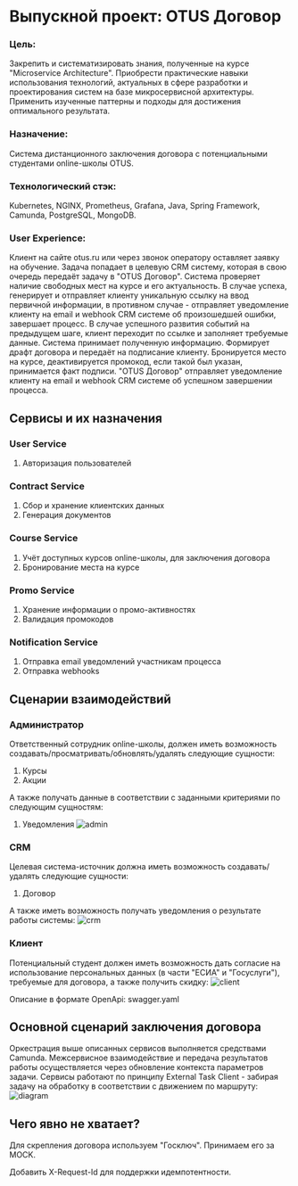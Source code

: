 # Выпускной проект: OTUS Договор
### Цель:
Закрепить и систематизировать знания, полученные на курсе "Microservice Architecture". Приобрести практические навыки использования технологий, актуальных в сфере разработки и проектирования систем на базе микросервисной архитектуры. Применить изученные паттерны и подходы для достижения оптимального результата.

### Назначение:
Система дистанционного заключения договора с потенциальными студентами online-школы OTUS.

### Технологический стэк:
Kubernetes, NGINX, Prometheus, Grafana, Java, Spring Framework, Camunda, PostgreSQL, MongoDB.

### User Experience:
Клиент на сайте otus.ru или через звонок оператору оставляет заявку на обучение. Задача попадает в целевую CRM систему, которая в свою очередь передаёт задачу в "OTUS Договор". Система проверяет наличие свободных мест на курсе и его актуальность. В случае успеха, генерирует и отправляет клиенту уникальную ссылку на ввод первичной информации, в противном случае - отправляет уведомление клиенту на email и webhook CRM системе об произошедшей ошибки, завершает процесс. В случае успешного развития событий на предыдущем шаге, клиент переходит по ссылке и заполняет требуемые данные. Система принимает полученную информацию. Формирует драфт договора и передаёт на подписание клиенту. Бронируется место на курсе, деактивируется промокод, если такой был указан, принимается факт подписи. "OTUS Договор" отправляет уведомление клиенту на email и webhook CRM системе об успешном завершении процесса. 

## Сервисы и их назначения

### User Service
1) Авторизация пользователей

### Contract Service
1) Cбор и хранение клиентских данных
2) Генерация документов

### Course Service
1) Учёт доступных курсов online-школы, для заключения договора
2) Бронирование места на курсе

### Promo Service
1) Хранение информации о промо-активностях
2) Валидация промокодов

### Notification Service
1) Отправка email уведомлений участникам процесса
2) Отправка webhooks

## Сценарии взаимодействий

### Администратор
Ответственный сотрудник online-школы, должен иметь возможность создавать/просматривать/обновлять/удалять следующие сущности:
1) Курсы
2) Акции

А также получать данные в соответствии с заданными критериями по следующим сущностям:
1) Уведомления
![admin](https://user-images.githubusercontent.com/87579523/139543024-e30be218-376e-4ded-a2f6-ffc8a2ac0725.png)

### CRM
Целевая система-источник должна иметь возможность создавать/удалять следующие сущности:
1) Договор

А также иметь возможность получать уведомления о результате работы системы:
![crm](https://user-images.githubusercontent.com/87579523/139647871-60a877d7-d3bd-4107-a3bf-e6b711244b87.png)

### Клиент
Потенциальный студент должен иметь возможность дать согласие на использование персональных данных (в части "ЕСИА" и "Госуслуги"), требуемые для договора, а также получить скидку:
![client](https://user-images.githubusercontent.com/87579523/139669910-06ddb352-79dd-4aa0-bc52-c45b38dda987.png)

Описание в формате OpenApi: swagger.yaml

## Основной сценарий заключения договора
Оркестрация выше описанных сервисов выполняется средствами Camunda. Межсервисное взаимодействие и передача результатов работы осуществляется через обновление контекста параметров задачи. Сервисы работают по принципу External Task Client - забирая задачу на обработку в соответствии с движением по маршруту:
![diagram](https://user-images.githubusercontent.com/87579523/139316107-a734eb3e-e188-4ffe-80d2-067281d81935.png)

## Чего явно не хватает?
Для скрепления договора используем "Госключ". Принимаем его за MOCK.

Добавить X-Request-Id для поддержки идемпотентности.
